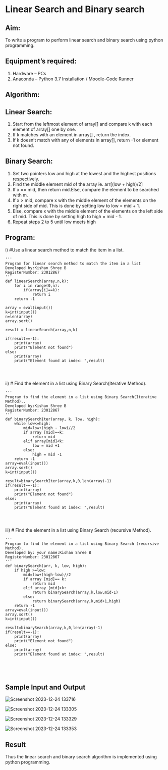 # Linear Search and Binary search
## Aim:
To write a program to perform linear search and binary search using python programming.
## Equipment’s required:
1.	Hardware – PCs
2.	Anaconda – Python 3.7 Installation / Moodle-Code Runner
## Algorithm:
## Linear Search:
1.	Start from the leftmost element of array[] and compare k with each element of array[] one by one.
2.	If k matches with an element in array[] , return the index.
3.	If k doesn’t match with any of elements in array[], return -1 or element not found.
## Binary Search:
1.	Set two pointers low and high at the lowest and the highest positions respectively.
2.	Find the middle element mid of the array ie. arr[(low + high)/2]
3.	If x == mid, then return mid.Else, compare the element to be searched with m.
4.	If x > mid, compare x with the middle element of the elements on the right side of mid. This is done by setting low to low = mid + 1.
5.	Else, compare x with the middle element of the elements on the left side of mid. This is done by setting high to high = mid - 1.
6.	Repeat steps 2 to 5 until low meets high
## Program:
i)	#Use a linear search method to match the item in a list.
```
''' 
Program for linear search method to match the item in a list
Developed by:Kishan Shree B
RegisterNumber: 23012867
'''
def linearSearch(array,n,k):
    for i in range(0,n):
        if(array[i]==k):
            return i
    return -1
    
array = eval(input())
k=int(input())
n=len(array)
array.sort()

result = linearSearch(array,n,k)

if(result==-1):
    print(array)
    print("Element not found")
else:
    print(array)
    print("Element found at index: ",result)




```
ii)	# Find the element in a list using Binary Search(Iterative Method).
```
''' 
Program to find the element in a list using Binary Search(Iterative Method)..
Developed by:Kishan Shree B
RegisterNumber: 23012867
'''
def binarySearchIter(array, k, low, high):
    while low<=high:
        mid=low+(high - low)//2
        if array [mid]==k:
            return mid
        elif array[mid]<k:
            low = mid +1
        else:
            high = mid -1
    return -1
array=eval(input())
array.sort()
k=int(input())

result=binarySearchIter(array,k,0,len(array)-1)
if(result==-1):
    print(array)
    print("Element not found")
else:
    print(array)
    print("Element found at index: ",result)




```
iii)	# Find the element in a list using Binary Search (recursive Method).
```
''' 
Program to find the element in a list using Binary Search (recursive Method).
Developed by: your name:Kishan Shree B
RegisterNumber: 23012867
'''
def binarySearch(arr, k, low, high):
    if high >=low:
        mid=low+(high-low)//2
        if array [mid]== k:
            return mid
        elif array [mid]>k:
            return binarySearch(array,k,low,mid-1)
        else:
            return binarySearch(array,k,mid+1,high)
    return -1
array=eval(input())
array.sort()
k=int(input())

result=binarySearch(array,k,0,len(array)-1)
if(result==-1):
    print(array)
    print("Element not found")
else:
    print(array)
    print("Element found at index: ",result)





```
## Sample Input and Output
![Screenshot 2023-12-24 133716](https://github.com/KishanShreeB/Search-Algorithm/assets/144870434/c2597573-13f7-4b0b-a017-28aee0bb7fca)

![Screenshot 2023-12-24 133305](https://github.com/KishanShreeB/Search-Algorithm/assets/144870434/236fe4f9-2462-47f7-8113-f53df5c45b32)

![Screenshot 2023-12-24 133329](https://github.com/KishanShreeB/Search-Algorithm/assets/144870434/5192f373-9f0b-4c66-8ce1-2ecb3b6ffedb)

![Screenshot 2023-12-24 133353](https://github.com/KishanShreeB/Search-Algorithm/assets/144870434/5f44194a-9185-4aaa-a204-d31e4939e665)




## Result
Thus the linear search and binary search algorithm is implemented using python programming.
